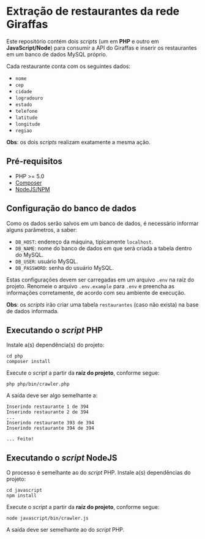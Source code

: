 # Extração de restaurantes da rede Giraffas

Este repositório contém dois *scripts* (um em **PHP** e outro em **JavaScript/Node**) para consumir a API do Giraffas e inserir os restaurantes em um banco de dados MySQL próprio. 

Cada restaurante conta com os seguintes dados:

* `nome`
* `cep`
* `cidade`
* `logradouro`
* `estado`
* `telefone`
* `latitude`
* `longitude`
* `regiao`

**Obs**: os dois *scripts* realizam exatamente a mesma ação.

## Pré-requisitos

*  PHP >= 5.0
*  [Composer](https://getcomposer.org/)
*  [NodeJS/NPM](https://nodejs.org/en/)

## Configuração do banco de dados

Como os dados serão salvos em um banco de dados, é necessário informar alguns parâmetros, a saber:

* `DB_HOST`: endereço da máquina, tipicamente `localhost`.
* `DB_NAME`: nome do banco de dados em que será criada a tabela dentro do MySQL.
* `DB_USER`: usuário MySQL.
* `DB_PASSWORD`: senha do usuário MySQL.
  
Estas configurações devem ser carregadas em um arquivo `.env` na raíz do projeto. Renomeie o arquivo `.env.example` para `.env` e preencha as informações corretamente, de acordo com seu ambiente de execução.

**Obs**: os *scripts* irão criar uma tabela `restaurantes` (caso não exista) na base de dados informada.

## Executando o *script* PHP

Instale a(s) dependência(s) do projeto:

```
cd php
composer install
```

Execute o *script* a partir da **raíz do projeto**, conforme segue:

```
php php/bin/crawler.php
```

A saída deve ser algo semelhante a:


```
Inserindo restaurante 1 de 394
Inserindo restaurante 2 de 394
...
Inserindo restaurante 393 de 394
Inserindo restaurante 394 de 394

... Feito!
```

## Executando o *script* NodeJS

O processo é semelhante ao do *script* PHP. Instale a(s) dependências do projeto:

```
cd javascript
npm install
```

Execute o *script* a partir da **raíz do projeto**, conforme segue:

```
node javascript/bin/crawler.js
```

A saída deve ser semelhante ao do *script* PHP.